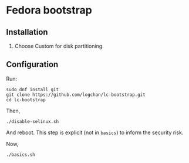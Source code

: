 # Fedora bootstrap

## Installation

1. Choose Custom for disk partitioning.

## Configuration

Run:

```
sudo dnf install git
git clone https://github.com/logchan/lc-bootstrap.git
cd lc-bootstrap
```

Then,
```
./disable-selinux.sh
```
And reboot. This step is explicit (not in `basics`) to inform the security risk.

Now,
```
./basics.sh
```
